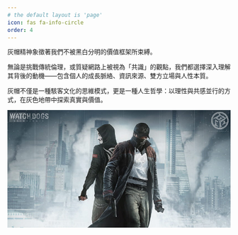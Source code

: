```yaml
---
# the default layout is 'page'
icon: fas fa-info-circle
order: 4
---
```

灰帽精神象徵著我們不被黑白分明的價值框架所束縛。

無論是挑戰傳統倫理，或質疑網路上被視為「共識」的觀點，我們都選擇深入理解其背後的動機——包含個人的成長脈絡、資訊來源、雙方立場與人性本質。

灰帽不僅是一種駭客文化的思維模式，更是一種人生哲學：以理性與共感並行的方式，在灰色地帶中探索真實與價值。

![alt text](../assets/images/about/HD-wallpaper-aiden-pearce-and-the-anonymous-watcogs-resurgence-watch-dogs-legion-watch-dogs-3-watch-dogs-games-2021-games-artstation.jpg)
